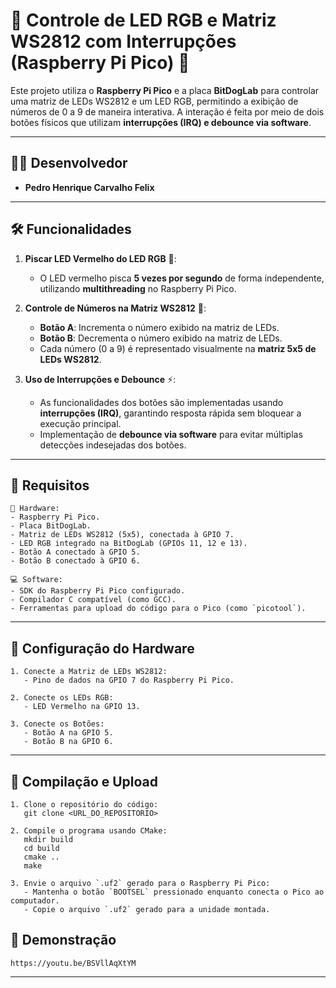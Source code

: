 # 🌟 Controle de LED RGB e Matriz WS2812 com Interrupções (Raspberry Pi Pico) 🌟

Este projeto utiliza o **Raspberry Pi Pico** e a placa **BitDogLab** para controlar uma matriz de LEDs WS2812 e um LED RGB, permitindo a exibição de números de 0 a 9 de maneira interativa. A interação é feita por meio de dois botões físicos que utilizam **interrupções (IRQ) e debounce via software**.

---

## 👨‍💻 Desenvolvedor  

- **Pedro Henrique Carvalho Felix**  

---

## 🛠️ Funcionalidades

1. **Piscar LED Vermelho do LED RGB** 🔴:
   - O LED vermelho pisca **5 vezes por segundo** de forma independente, utilizando **multithreading** no Raspberry Pi Pico.

2. **Controle de Números na Matriz WS2812** 🔢:
   - **Botão A**: Incrementa o número exibido na matriz de LEDs.
   - **Botão B**: Decrementa o número exibido na matriz de LEDs.
   - Cada número (0 a 9) é representado visualmente na **matriz 5x5 de LEDs WS2812**.

3. **Uso de Interrupções e Debounce** ⚡:
   - As funcionalidades dos botões são implementadas usando **interrupções (IRQ)**, garantindo resposta rápida sem bloquear a execução principal.
   - Implementação de **debounce via software** para evitar múltiplas detecções indesejadas dos botões.

---

## 👋 Requisitos

```plaintext
🔧 Hardware:
- Raspberry Pi Pico.
- Placa BitDogLab.
- Matriz de LEDs WS2812 (5x5), conectada à GPIO 7.
- LED RGB integrado na BitDogLab (GPIOs 11, 12 e 13).
- Botão A conectado à GPIO 5.
- Botão B conectado à GPIO 6.

💻 Software:
- SDK do Raspberry Pi Pico configurado.
- Compilador C compatível (como GCC).
- Ferramentas para upload do código para o Pico (como `picotool`).
```

---

## 🧙️ Configuração do Hardware

```plaintext
1. Conecte a Matriz de LEDs WS2812:
   - Pino de dados na GPIO 7 do Raspberry Pi Pico.

2. Conecte os LEDs RGB:
   - LED Vermelho na GPIO 13.

3. Conecte os Botões:
   - Botão A na GPIO 5.
   - Botão B na GPIO 6.
```

---

## 🚀 Compilação e Upload

```plaintext
1. Clone o repositório do código:
   git clone <URL_DO_REPOSITORIO>

2. Compile o programa usando CMake:
   mkdir build
   cd build
   cmake ..
   make

3. Envie o arquivo `.uf2` gerado para o Raspberry Pi Pico:
   - Mantenha o botão `BOOTSEL` pressionado enquanto conecta o Pico ao computador.
   - Copie o arquivo `.uf2` gerado para a unidade montada.
```

## 🎥 Demonstração

```plaintext
https://youtu.be/BSVllAqXtYM
```

---

